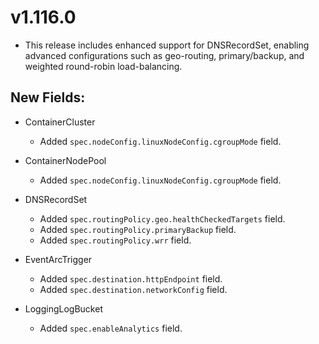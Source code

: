 # v1.116.0

* This release includes enhanced support for DNSRecordSet,
  enabling advanced configurations such as geo-routing, primary/backup,
  and weighted round-robin load-balancing.

## New Fields:

* ContainerCluster
  * Added `spec.nodeConfig.linuxNodeConfig.cgroupMode` field.

* ContainerNodePool
  * Added `spec.nodeConfig.linuxNodeConfig.cgroupMode` field.

* DNSRecordSet
  * Added `spec.routingPolicy.geo.healthCheckedTargets` field.
  * Added `spec.routingPolicy.primaryBackup` field.
  * Added `spec.routingPolicy.wrr` field.

* EventArcTrigger
  * Added `spec.destination.httpEndpoint` field.
  * Added `spec.destination.networkConfig` field.

* LoggingLogBucket
  * Added `spec.enableAnalytics` field.
